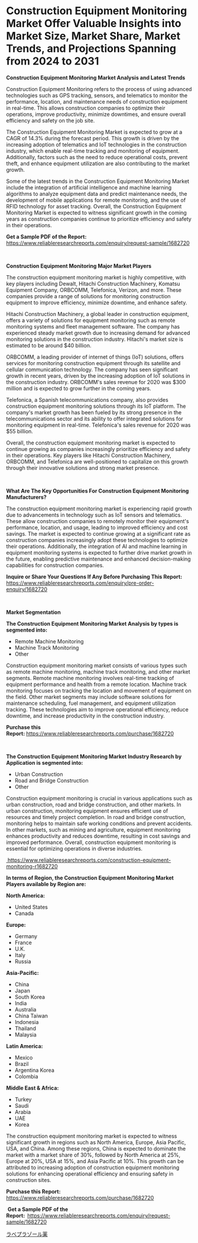 <p><h1>Construction Equipment Monitoring Market Offer Valuable Insights into Market Size, Market Share, Market Trends, and Projections Spanning from 2024 to 2031</h1></p><p><strong>Construction Equipment Monitoring Market Analysis and Latest Trends</strong></p>
<p><p>Construction Equipment Monitoring refers to the process of using advanced technologies such as GPS tracking, sensors, and telematics to monitor the performance, location, and maintenance needs of construction equipment in real-time. This allows construction companies to optimize their operations, improve productivity, minimize downtimes, and ensure overall efficiency and safety on the job site.</p><p>The Construction Equipment Monitoring Market is expected to grow at a CAGR of 14.3% during the forecast period. This growth is driven by the increasing adoption of telematics and IoT technologies in the construction industry, which enable real-time tracking and monitoring of equipment. Additionally, factors such as the need to reduce operational costs, prevent theft, and enhance equipment utilization are also contributing to the market growth.</p><p>Some of the latest trends in the Construction Equipment Monitoring Market include the integration of artificial intelligence and machine learning algorithms to analyze equipment data and predict maintenance needs, the development of mobile applications for remote monitoring, and the use of RFID technology for asset tracking. Overall, the Construction Equipment Monitoring Market is expected to witness significant growth in the coming years as construction companies continue to prioritize efficiency and safety in their operations.</p></p>
<p><strong>Get a Sample PDF of the Report:&nbsp;</strong> <a href="https://www.reliableresearchreports.com/enquiry/request-sample/1682720">https://www.reliableresearchreports.com/enquiry/request-sample/1682720</a></p>
<p>&nbsp;</p>
<p><strong>Construction Equipment Monitoring Major Market Players</strong></p>
<p><p>The construction equipment monitoring market is highly competitive, with key players including Dewalt, Hitachi Construction Machinery, Komatsu Equipment Company, ORBCOMM, Telefonica, Verizon, and more. These companies provide a range of solutions for monitoring construction equipment to improve efficiency, minimize downtime, and enhance safety.</p><p>Hitachi Construction Machinery, a global leader in construction equipment, offers a variety of solutions for equipment monitoring such as remote monitoring systems and fleet management software. The company has experienced steady market growth due to increasing demand for advanced monitoring solutions in the construction industry. Hitachi's market size is estimated to be around $40 billion.</p><p>ORBCOMM, a leading provider of internet of things (IoT) solutions, offers services for monitoring construction equipment through its satellite and cellular communication technology. The company has seen significant growth in recent years, driven by the increasing adoption of IoT solutions in the construction industry. ORBCOMM's sales revenue for 2020 was $300 million and is expected to grow further in the coming years.</p><p>Telefonica, a Spanish telecommunications company, also provides construction equipment monitoring solutions through its IoT platform. The company's market growth has been fueled by its strong presence in the telecommunications sector and its ability to offer integrated solutions for monitoring equipment in real-time. Telefonica's sales revenue for 2020 was $55 billion.</p><p>Overall, the construction equipment monitoring market is expected to continue growing as companies increasingly prioritize efficiency and safety in their operations. Key players like Hitachi Construction Machinery, ORBCOMM, and Telefonica are well-positioned to capitalize on this growth through their innovative solutions and strong market presence.</p></p>
<p>&nbsp;</p>
<p><strong>What Are The Key Opportunities For Construction Equipment Monitoring Manufacturers?</strong></p>
<p><p>The construction equipment monitoring market is experiencing rapid growth due to advancements in technology such as IoT sensors and telematics. These allow construction companies to remotely monitor their equipment's performance, location, and usage, leading to improved efficiency and cost savings. The market is expected to continue growing at a significant rate as construction companies increasingly adopt these technologies to optimize their operations. Additionally, the integration of AI and machine learning in equipment monitoring systems is expected to further drive market growth in the future, enabling predictive maintenance and enhanced decision-making capabilities for construction companies.</p></p>
<p><strong>Inquire or Share Your Questions If Any Before Purchasing This Report:</strong> <a href="https://www.reliableresearchreports.com/enquiry/pre-order-enquiry/1682720">https://www.reliableresearchreports.com/enquiry/pre-order-enquiry/1682720</a></p>
<p>&nbsp;</p>
<p><strong>Market Segmentation</strong></p>
<p><strong>The Construction Equipment Monitoring Market Analysis by types is segmented into:</strong></p>
<p><ul><li>Remote Machine Monitoring</li><li>Machine Track Monitoring</li><li>Other</li></ul></p>
<p><p>Construction equipment monitoring market consists of various types such as remote machine monitoring, machine track monitoring, and other market segments. Remote machine monitoring involves real-time tracking of equipment performance and health from a remote location. Machine track monitoring focuses on tracking the location and movement of equipment on the field. Other market segments may include software solutions for maintenance scheduling, fuel management, and equipment utilization tracking. These technologies aim to improve operational efficiency, reduce downtime, and increase productivity in the construction industry.</p></p>
<p><strong>Purchase this Report:&nbsp;</strong><a href="https://www.reliableresearchreports.com/purchase/1682720">https://www.reliableresearchreports.com/purchase/1682720</a></p>
<p>&nbsp;</p>
<p><strong>The Construction Equipment Monitoring Market Industry Research by Application is segmented into:</strong></p>
<p><ul><li>Urban Construction</li><li>Road and Bridge Construction</li><li>Other</li></ul></p>
<p><p>Construction equipment monitoring is crucial in various applications such as urban construction, road and bridge construction, and other markets. In urban construction, monitoring equipment ensures efficient use of resources and timely project completion. In road and bridge construction, monitoring helps to maintain safe working conditions and prevent accidents. In other markets, such as mining and agriculture, equipment monitoring enhances productivity and reduces downtime, resulting in cost savings and improved performance. Overall, construction equipment monitoring is essential for optimizing operations in diverse industries.</p></p>
<p><a href="https://www.reliableresearchreports.com/construction-equipment-monitoring-r1682720">&nbsp;https://www.reliableresearchreports.com/construction-equipment-monitoring-r1682720</a></p>
<p><strong>In terms of Region, the Construction Equipment Monitoring Market Players available by Region are:</strong></p>
<p>
    <p> <strong> North America: </strong>
        <ul>
            <li>United States</li>
            <li>Canada</li>
        </ul>
        </p> 
    <p> <strong> Europe: </strong>
        <ul>
            <li>Germany</li>
            <li>France</li>
            <li>U.K.</li>
            <li>Italy</li>
            <li>Russia</li>
        </ul>
        </p> 
    <p> <strong> Asia-Pacific: </strong>
        <ul>
            <li>China</li>
            <li>Japan</li>
            <li>South Korea</li>
            <li>India</li>
            <li>Australia</li>
            <li>China Taiwan</li>
            <li>Indonesia</li>
            <li>Thailand</li>
            <li>Malaysia</li>
        </ul>
        </p> 
    <p> <strong> Latin America: </strong>
        <ul>
            <li>Mexico</li>
            <li>Brazil</li>
            <li>Argentina Korea</li>
            <li>Colombia</li>
        </ul>
        </p> 
    <p> <strong> Middle East & Africa: </strong>
        <ul>
            <li>Turkey</li>
            <li>Saudi</li>
            <li>Arabia</li>
            <li>UAE</li>
            <li>Korea</li>
        </ul>
    </p>
    </p>
<p><p>The construction equipment monitoring market is expected to witness significant growth in regions such as North America, Europe, Asia Pacific, USA, and China. Among these regions, China is expected to dominate the market with a market share of 30%, followed by North America at 25%, Europe at 20%, USA at 15%, and Asia Pacific at 10%. This growth can be attributed to increasing adoption of construction equipment monitoring solutions for enhancing operational efficiency and ensuring safety in construction sites.</p></p>
<p><strong>Purchase this Report: </strong><a href="https://www.reliableresearchreports.com/purchase/1682720">https://www.reliableresearchreports.com/purchase/1682720</a></p>
<p>&nbsp;<strong>Get a Sample PDF of the Report:&nbsp;&nbsp;</strong><a href="https://www.reliableresearchreports.com/enquiry/request-sample/1682720">https://www.reliableresearchreports.com/enquiry/request-sample/1682720</a></p>
<p><strong></strong></p>
<p><p><a href="https://github.com/oqoeusbvpadwjs08/Market-Research-Report-List-1/blob/main/816429732723.md">ラベプラゾール薬</a></p></p>